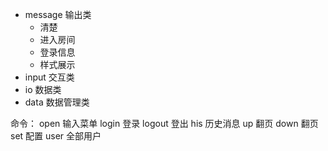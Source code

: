 - message 输出类
    - 清楚
    - 进入房间
    - 登录信息
    - 样式展示
- input 交互类
- io 数据类
- data 数据管理类

命令： 
    open 输入菜单
    login 登录
    logout 登出
    his 历史消息
    up 翻页
    down 翻页
    set 配置
    user 全部用户
